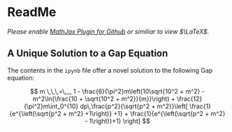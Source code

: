 # ReadMe

*Please enable [MathJax Plugin for Github](https://chrome.google.com/webstore/detail/mathjax-plugin-for-github/ioemnmodlmafdkllaclgeombjnmnbima?hl=en) or similiar to view $\LaTeX$.*

## A Unique Solution to a Gap Equation

The contents in the `ipynb` file offer a novel solution to the following Gap equation:

$$ m \,\,\,=\,,,, 1 - \frac{6}{\pi^2}m\left(10\sqrt{10^2 + m^2} - m^2\ln{\frac{10 + \sqrt{10^2 + m^2}}{m}}\right) + \frac{12}{\pi^2}m\int_0^{10} dp\,\frac{p^2}{\sqrt{p^2 + m^2}}\left[ \frac{1}{e^{\left(\sqrt{p^2 + m^2} +1\right)} +1} + \frac{1}{e^{\left(\sqrt{p^2 + m^2} - 1\right)}+1} \right] $$
